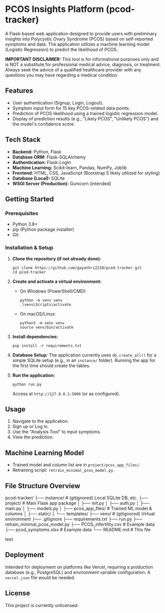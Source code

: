 # PCOS Insights Platform (pcod-tracker)

A Flask-based web application designed to provide users with preliminary insights into Polycystic Ovary Syndrome (PCOS) based on self-reported symptoms and data. The application utilizes a machine learning model (Logistic Regression) to predict the likelihood of PCOS.

**IMPORTANT DISCLAIMER:** This tool is for informational purposes only and is NOT a substitute for professional medical advice, diagnosis, or treatment. Always seek the advice of a qualified healthcare provider with any questions you may have regarding a medical condition.

## Features

*   User authentication (Signup, Login, Logout).
*   Symptom input form for 15 key PCOS-related data points.
*   Prediction of PCOS likelihood using a trained logistic regression model.
*   Display of prediction results (e.g., "Likely PCOS", "Unlikely PCOS") and the model's confidence score.

## Tech Stack

*   **Backend:** Python, Flask
*   **Database ORM:** Flask-SQLAlchemy
*   **Authentication:** Flask-Login
*   **Machine Learning:** Scikit-learn, Pandas, NumPy, Joblib
*   **Frontend:** HTML, CSS, JavaScript (Bootstrap 5 likely utilized for styling)
*   **Database (Local):** SQLite
*   **WSGI Server (Production):** Gunicorn (intended)

## Getting Started

### Prerequisites

*   Python 3.8+
*   pip (Python package installer)
*   Git

### Installation & Setup

1.  **Clone the repository (if not already done):**
    ```
    git clone https://github.com/gayathri2210/pcod-tracker.git
    cd pcod-tracker
    ```

2.  **Create and activate a virtual environment:**
    *   On Windows (PowerShell/CMD):
        ```
        python -m venv venv
        .\venv\Scripts\activate
        ```
    *   On macOS/Linux:
        ```
        python3 -m venv venv
        source venv/bin/activate
        ```

3.  **Install dependencies:**
    ```
    pip install -r requirements.txt
    ```

4.  **Database Setup:**
    The application currently uses `db.create_all()` for a simple SQLite setup (e.g., in an `instance/` folder). Running the app for the first time should create the tables.

5.  **Run the application:**
    ```
    python run.py
    ```
    Access at `http://127.0.0.1:5000` (or as configured).

## Usage

1.  Navigate to the application.
2.  Sign up or Log in.
3.  Use the "Analysis Tool" to input symptoms.
4.  View the prediction.

## Machine Learning Model

*   Trained model and column list are in `project/pcos_app_files/`.
*   Retraining script: `retrain_minimal_pcos_model.py`.

## File Structure Overview
pcod-tracker/
├── instance/ # (gitignored) Local SQLite DB, etc.
├── project/ # Main Flask app package
│ ├── init.py
│ ├── auth.py
│ ├── main.py
│ ├── models.py
│ ├── pcos_app_files/ # Trained ML model & columns
│ ├── static/
│ └── templates/
├── venv/ # (gitignored) Virtual environment
├── .gitignore
├── requirements.txt
├── run.py
├── retrain_minimal_pcos_model.py
├── PCOS_infertility.csv # Example data
├── pcod_symptoms.xlsx # Example data
└── README.md # This file

text

## Deployment

Intended for deployment on platforms like Vercel, requiring a production database (e.g., PostgreSQL) and environment variable configuration. A `vercel.json` file would be needed.

## License

This project is currently unlicensed.
